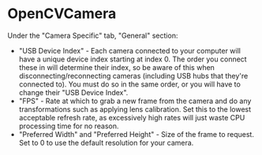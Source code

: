 # OpenCVCamera

Under the "Camera Specific" tab, "General" section:
- "USB Device Index" - Each camera connected to your computer will have a unique device index starting at index 0. The order you connect these in will determine their index, so be aware of this when disconnecting/reconnecting cameras (including USB hubs that they're connected to). You must do so in the same order, or you will have to change their "USB Device Index".
- "FPS" - Rate at which to grab a new frame from the camera and do any transformations such as applying lens calibration. Set this to the lowest acceptable refresh rate, as excessively high rates will just waste CPU processing time for no reason.
- "Preferred Width" and "Preferred Height" - Size of the frame to request. Set to 0 to use the default resolution for your camera.
